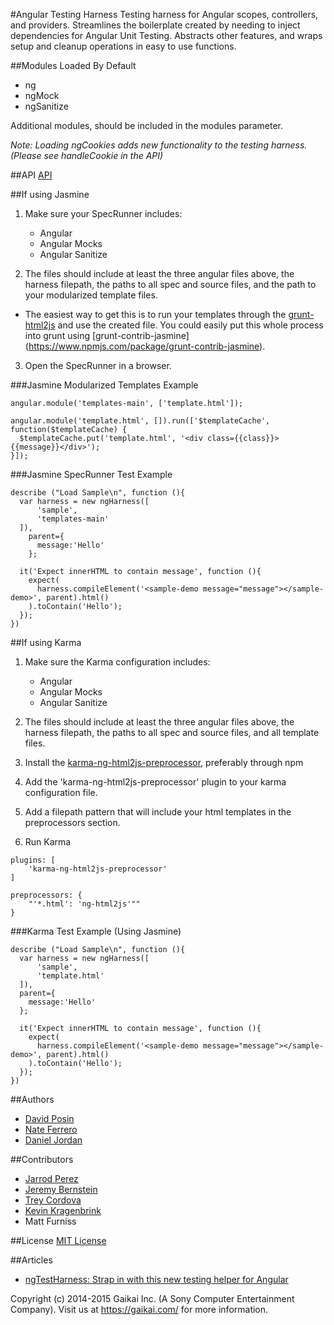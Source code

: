 #Angular Testing Harness
Testing harness for Angular scopes, controllers, and providers.
Streamlines the boilerplate created by needing to inject dependencies for Angular Unit Testing.  Abstracts other features, and wraps setup and cleanup operations in easy to use functions.

##Modules Loaded By Default
  * ng
  * ngMock
  * ngSanitize

Additional modules, should be included in the modules parameter.

_Note: Loading ngCookies adds new functionality to the testing harness. (Please see handleCookie in the API)_

##API
<a href="api.md">API</a>

##If using Jasmine
1. Make sure your SpecRunner includes:
    * Angular
    * Angular Mocks
    * Angular Sanitize

2. The files should include at least the three angular files above, the harness filepath, the paths to all spec and source files, and the path to your modularized template files.
  * The easiest way to get this is to run your templates through the [grunt-html2js](https://www.npmjs.com/package/grunt-html2js) and use the created file.  You could easily put this whole process into grunt using [grunt-contrib-jasmine] (https://www.npmjs.com/package/grunt-contrib-jasmine).

3. Open the SpecRunner in a browser.

###Jasmine Modularized Templates Example
```
angular.module('templates-main', ['template.html']);

angular.module('template.html', []).run(['$templateCache', function($templateCache) {
  $templateCache.put('template.html', '<div class={{class}}>{{message}}</div>');
}]);
```

###Jasmine SpecRunner Test Example
```
describe ("Load Sample\n", function (){
  var harness = new ngHarness([
      'sample',
      'templates-main'
  ]),
    parent={
      message:'Hello'
    };

  it('Expect innerHTML to contain message', function (){
    expect(
      harness.compileElement('<sample-demo message="message"></sample-demo>', parent).html()
    ).toContain('Hello');
  });
})
```


##If using Karma
1. Make sure the Karma configuration includes:
    * Angular
    * Angular Mocks
    * Angular Sanitize

2. The files should include at least the three angular files above, the harness filepath, the paths to all spec and source files, and all template files.
3. Install the [karma-ng-html2js-preprocessor](https://github.com/karma-runner/karma-ng-html2js-preprocessor), preferably through npm
4. Add the 'karma-ng-html2js-preprocessor' plugin to your karma configuration file.
5. Add a filepath pattern that will include your html templates in the preprocessors section.
6. Run Karma

```
plugins: [
    'karma-ng-html2js-preprocessor'
]
```
```
preprocessors: {
    "'*.html': 'ng-html2js'""
}
```

###Karma Test Example (Using Jasmine)
```
describe ("Load Sample\n", function (){
  var harness = new ngHarness([
      'sample',
      'template.html'
  ]),
  parent={
    message:'Hello'
  };

  it('Expect innerHTML to contain message', function (){
    expect(
      harness.compileElement('<sample-demo message="message"></sample-demo>', parent).html()
    ).toContain('Hello');
  });
})

```

##Authors
* [David Posin](https://github.com/Lastalas)
* [Nate Ferrero](https://github.com/NateFerrero)
* [Daniel Jordan](https://github.com/danjordan2)

##Contributors
* [Jarrod Perez](https://github.com/cytoplankton)
* [Jeremy Bernstein](https://github.com/Dr-Jerm)
* [Trey Cordova](https://github.com/treycordova)
* [Kevin Kragenbrink](https://github.com/kkragenbrink)
* Matt Furniss

##License
[MIT License](LICENSE.md)

##Articles
* [ngTestHarness: Strap in with this new testing helper for Angular](http://randomjavascript.blogspot.com/2015/01/ngtestharness-strap-in-with-this-new.html)

Copyright (c) 2014-2015 Gaikai Inc. (A Sony Computer Entertainment Company).
Visit us at https://gaikai.com/ for more information.
